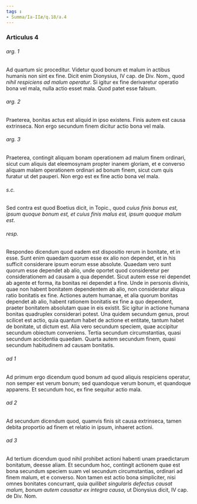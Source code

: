 ```yaml
---
tags : 
- Summa/Ia-IIæ/q.18/a.4
---
```


### Articulus 4

###### arg. 1
Ad quartum sic proceditur. Videtur quod bonum et malum in actibus humanis non sint ex fine. Dicit enim Dionysius, IV cap. de Div. Nom., quod *nihil respiciens ad malum operatur*. Si igitur ex fine derivaretur operatio bona vel mala, nulla actio esset mala. Quod patet esse falsum.

###### arg. 2
Praeterea, bonitas actus est aliquid in ipso existens. Finis autem est causa extrinseca. Non ergo secundum finem dicitur actio bona vel mala.

###### arg. 3
Praeterea, contingit aliquam bonam operationem ad malum finem ordinari, sicut cum aliquis dat eleemosynam propter inanem gloriam, et e converso aliquam malam operationem ordinari ad bonum finem, sicut cum quis furatur ut det pauperi. Non ergo est ex fine actio bona vel mala.

###### s.c.
Sed contra est quod Boetius dicit, in Topic., quod *cuius finis bonus est, ipsum quoque bonum est, et cuius finis malus est, ipsum quoque malum est*.

###### resp.
Respondeo dicendum quod eadem est dispositio rerum in bonitate, et in esse. Sunt enim quaedam quorum esse ex alio non dependet, et in his sufficit considerare ipsum eorum esse absolute. Quaedam vero sunt quorum esse dependet ab alio, unde oportet quod consideretur per considerationem ad causam a qua dependet. Sicut autem esse rei dependet ab agente et forma, ita bonitas rei dependet a fine. Unde in personis divinis, quae non habent bonitatem dependentem ab alio, non consideratur aliqua ratio bonitatis ex fine. Actiones autem humanae, et alia quorum bonitas dependet ab alio, habent rationem bonitatis ex fine a quo dependent, praeter bonitatem absolutam quae in eis existit. Sic igitur in actione humana bonitas quadruplex considerari potest. Una quidem secundum genus, prout scilicet est actio, quia quantum habet de actione et entitate, tantum habet de bonitate, ut dictum est. Alia vero secundum speciem, quae accipitur secundum obiectum conveniens. Tertia secundum circumstantias, quasi secundum accidentia quaedam. Quarta autem secundum finem, quasi secundum habitudinem ad causam bonitatis.

###### ad 1
Ad primum ergo dicendum quod bonum ad quod aliquis respiciens operatur, non semper est verum bonum; sed quandoque verum bonum, et quandoque apparens. Et secundum hoc, ex fine sequitur actio mala.

###### ad 2
Ad secundum dicendum quod, quamvis finis sit causa extrinseca, tamen debita proportio ad finem et relatio in ipsum, inhaeret actioni.

###### ad 3
Ad tertium dicendum quod nihil prohibet actioni habenti unam praedictarum bonitatum, deesse aliam. Et secundum hoc, contingit actionem quae est bona secundum speciem suam vel secundum circumstantias, ordinari ad finem malum, et e converso. Non tamen est actio bona simpliciter, nisi omnes bonitates concurrant, quia *quilibet singularis defectus causat malum, bonum autem causatur ex integra causa*, ut Dionysius dicit, IV cap. de Div. Nom.

